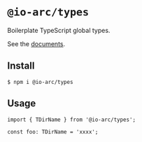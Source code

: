 # `@io-arc/types`

Boilerplate TypeScript global types.

See the [documents](https://io-arc.tech/plugins/modules/types.html).

## Install

```shell
$ npm i @io-arc/types
```

## Usage

```
import { TDirName } from '@io-arc/types';

const foo: TDirName = 'xxxx';
```
